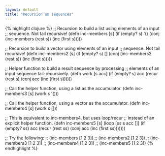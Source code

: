 ```yaml
---
layout: default
title: "Recursion on sequences"
---
```


{% highlight clojure %}
;; Recursion to build a list using elements of an input
;; sequence.  Not tail recursive!
(defn inc-members [s]
  (if (empty? s)
    '()
    (conj (inc-members (rest s)) (inc (first s)))))

;; Recursion to build a vector using elements of an input
;; sequence.  Not tail recursive!
(defn inc-members2 [s]
  (if (empty? s)
    []
    (conj (inc-members2 (rest s)) (inc (first s)))))

;; Helper function to build a result sequence by processing
;; elements of an input sequence tail-recursively.
(defn work [s acc]
  (if (empty? s)
    acc
    (recur (rest s)
           (conj acc (inc (first s))))))

;; Call the helper function, using a list as the accumulator.
(defn inc-members3 [s]
  (work s '()))

;; Call the helper function, using a vector as the accumulator.
(defn inc-members4 [s]
  (work s []))

;; This is equivalent to inc-members4, but uses loop/recur
;; instead of an explicit helper function.
(defn inc-members5 [s]
  (loop [ss s
         acc []]
    (if (empty? ss)
      acc
      (recur (rest ss)
             (conj acc (inc (first ss)))))))

;; Try the following:
;;    (inc-members [1 2 3])
;;    (inc-members2 [1 2 3])
;;    (inc-members3 [1 2 3])
;;    (inc-members4 [1 2 3])
;;    (inc-members5 [1 2 3])
{% endhighlight %}
